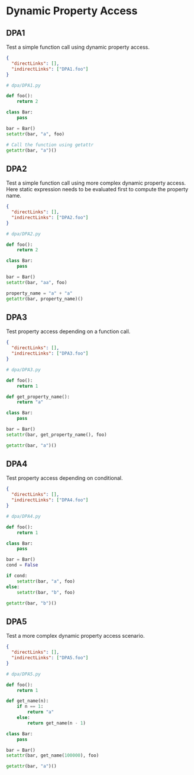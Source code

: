 # Dynamic Property Access

## DPA1
[//]: # (MAIN: global)
Test a simple function call using dynamic property access.

```json
{
  "directLinks": [],
  "indirectLinks": ["DPA1.foo"]
}
```
```python
# dpa/DPA1.py

def foo():
    return 2

class Bar:
    pass

bar = Bar()
setattr(bar, "a", foo)

# Call the function using getattr
getattr(bar, "a")()
```
[//]: # (END)

## DPA2
[//]: # (MAIN: global)
Test a simple function call using more complex dynamic property access.
Here static expression needs to be evaluated first to compute the property name.

```json
{
  "directLinks": [],
  "indirectLinks": ["DPA2.foo"]
}
```
```python
# dpa/DPA2.py

def foo():
    return 2

class Bar:
    pass

bar = Bar()
setattr(bar, "aa", foo)

property_name = "a" + "a"
getattr(bar, property_name)()
```
[//]: # (END)

## DPA3
[//]: # (MAIN: global)
Test property access depending on a function call.

```json
{
  "directLinks": [],
  "indirectLinks": ["DPA3.foo"]
}
```
```python
# dpa/DPA3.py

def foo():
    return 1

def get_property_name():
    return "a"

class Bar:
    pass

bar = Bar()
setattr(bar, get_property_name(), foo)

getattr(bar, "a")()
```
[//]: # (END)

## DPA4
[//]: # (MAIN: global)
Test property access depending on conditional.

```json
{
  "directLinks": [],
  "indirectLinks": ["DPA4.foo"]
}
```
```python
# dpa/DPA4.py

def foo():
    return 1

class Bar:
    pass

bar = Bar()
cond = False

if cond:
    setattr(bar, "a", foo)
else:
    setattr(bar, "b", foo)

getattr(bar, "b")()
```
[//]: # (END)

## DPA5
[//]: # (MAIN: global)
Test a more complex dynamic property access scenario.

```json
{
  "directLinks": [],
  "indirectLinks": ["DPA5.foo"]
}
```
```python
# dpa/DPA5.py

def foo():
    return 1

def get_name(n):
    if n == 1:
        return "a"
    else:
        return get_name(n - 1)

class Bar:
    pass

bar = Bar()
setattr(bar, get_name(100000), foo)

getattr(bar, "a")()
```
[//]: # (END)
